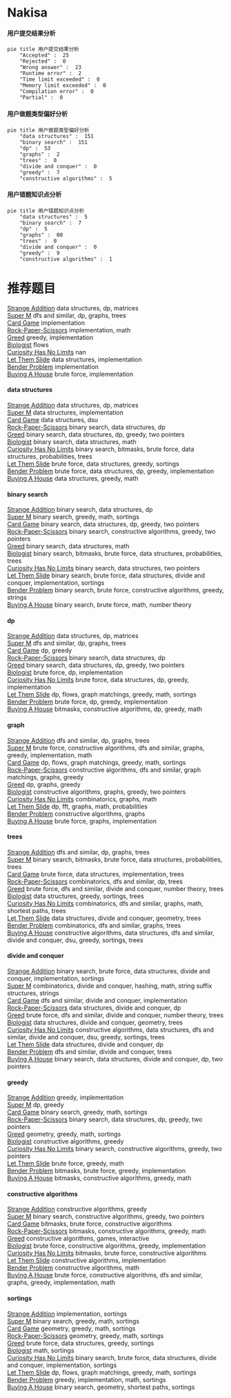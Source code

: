 # Nakisa
<!-- tabs:start -->
#### **用户提交结果分析**

```mermaid
pie title 用户提交结果分析
    "Accepted" :  25
    "Rejected" :  0
    "Wrong answer" :  23
    "Runtime error" :  2
    "Time limit exceeded" :  0
    "Memory limit exceeded" :  0
    "Compilation error" :  0
    "Partial" :  0
```
#### **用户做题类型偏好分析**

```mermaid
pie title 用户做题类型偏好分析
    "data structures" :  151
    "binary search" :  151
    "dp" :  53
    "graphs" :  2
    "trees" :  0
    "divide and conquer" :  0
    "greedy" :  7
    "constructive algorithms" :  5
```
#### **用户错题知识点分析**

```mermaid
pie title 用户错题知识点分析
    "data structures" :  5
    "binary search" :  7
    "dp" :  5
    "graphs" :  00
    "trees" :  0
    "divide and conquer" :  0
    "greedy" :  9
    "constructive algorithms" :  1
```
<!-- tabs:end -->
# 推荐题目
[Strange Addition](http://codeforces.com/problemset/problem/1380/F)		data structures,
                        dp,
                        matrices		  
[Super M](http://codeforces.com/problemset/problem/592/D)		dfs and similar,
                        dp,
                        graphs,
                        trees		  
[Card Game](http://codeforces.com/problemset/problem/106/A)		implementation		  
[Rock-Paper-Scissors](http://codeforces.com/problemset/problem/173/A)		implementation,
                        math		  
[Greed](http://codeforces.com/problemset/problem/892/A)		greedy,
                        implementation		  
[Biologist](http://codeforces.com/problemset/problem/311/E)		flows		  
[Curiosity Has No Limits](http://codeforces.com/problemset/problem/1031/B)		nan		  
[Let Them Slide](http://codeforces.com/problemset/problem/1208/E)		data structures,
                        implementation		  
[Bender Problem](http://codeforces.com/problemset/problem/28/A)		implementation		  
[Buying A House](http://codeforces.com/problemset/problem/796/A)		brute force,
                        implementation		  
<!-- tabs:start -->
#### **data structures**
[Strange Addition](http://codeforces.com/problemset/problem/1380/F)		data structures,
                        dp,
                        matrices		  
[Super M](http://codeforces.com/problemset/problem/1208/E)		data structures,
                        implementation		  
[Card Game](http://codeforces.com/problemset/problem/722/C)		data structures,
                        dsu		  
[Rock-Paper-Scissors](http://codeforces.com/problemset/problem/1486/D)		binary search,
                        data structures,
                        dp		  
[Greed](http://codeforces.com/problemset/problem/1492/C)		binary search,
                        data structures,
                        dp,
                        greedy,
                        two pointers		  
[Biologist](http://codeforces.com/problemset/problem/1490/G)		binary search,
                        data structures,
                        math		  
[Curiosity Has No Limits](http://codeforces.com/problemset/problem/1479/D)		binary search,
                        bitmasks,
                        brute force,
                        data structures,
                        probabilities,
                        trees		  
[Let Them Slide](http://codeforces.com/problemset/problem/1497/A)		brute force,
                        data structures,
                        greedy,
                        sortings		  
[Bender Problem](http://codeforces.com/problemset/problem/1491/C)		brute force,
                        data structures,
                        dp,
                        greedy,
                        implementation		  
[Buying A House](http://codeforces.com/problemset/problem/1492/B)		data structures,
                        greedy,
                        math		  
#### **binary search**
[Strange Addition](http://codeforces.com/problemset/problem/1486/D)		binary search,
                        data structures,
                        dp		  
[Super M](http://codeforces.com/problemset/problem/1201/C)		binary search,
                        greedy,
                        math,
                        sortings		  
[Card Game](http://codeforces.com/problemset/problem/1492/C)		binary search,
                        data structures,
                        dp,
                        greedy,
                        two pointers		  
[Rock-Paper-Scissors](http://codeforces.com/problemset/problem/1463/D)		binary search,
                        constructive algorithms,
                        greedy,
                        two pointers		  
[Greed](http://codeforces.com/problemset/problem/1490/G)		binary search,
                        data structures,
                        math		  
[Biologist](http://codeforces.com/problemset/problem/1479/D)		binary search,
                        bitmasks,
                        brute force,
                        data structures,
                        probabilities,
                        trees		  
[Curiosity Has No Limits](http://codeforces.com/problemset/problem/1436/E)		binary search,
                        data structures,
                        two pointers		  
[Let Them Slide](http://codeforces.com/problemset/problem/1461/D)		binary search,
                        brute force,
                        data structures,
                        divide and conquer,
                        implementation,
                        sortings		  
[Bender Problem](http://codeforces.com/problemset/problem/1493/C)		binary search,
                        brute force,
                        constructive algorithms,
                        greedy,
                        strings		  
[Buying A House](http://codeforces.com/problemset/problem/1487/D)		binary search,
                        brute force,
                        math,
                        number theory		  
#### **dp**
[Strange Addition](http://codeforces.com/problemset/problem/1380/F)		data structures,
                        dp,
                        matrices		  
[Super M](http://codeforces.com/problemset/problem/592/D)		dfs and similar,
                        dp,
                        graphs,
                        trees		  
[Card Game](http://codeforces.com/problemset/problem/294/B)		dp,
                        greedy		  
[Rock-Paper-Scissors](http://codeforces.com/problemset/problem/1486/D)		binary search,
                        data structures,
                        dp		  
[Greed](http://codeforces.com/problemset/problem/1492/C)		binary search,
                        data structures,
                        dp,
                        greedy,
                        two pointers		  
[Biologist](https://codeforces.com/contest/1457/problem/C)		brute force,
                        dp,
                        implementation		  
[Curiosity Has No Limits](http://codeforces.com/problemset/problem/1491/C)		brute force,
                        data structures,
                        dp,
                        greedy,
                        implementation		  
[Let Them Slide](http://codeforces.com/problemset/problem/1437/C)		dp,
                        flows,
                        graph matchings,
                        greedy,
                        math,
                        sortings		  
[Bender Problem](http://codeforces.com/problemset/problem/1499/B)		brute force,
                        dp,
                        greedy,
                        implementation		  
[Buying A House](http://codeforces.com/problemset/problem/1491/D)		bitmasks,
                        constructive algorithms,
                        dp,
                        greedy,
                        math		  
#### **graph**
[Strange Addition](http://codeforces.com/problemset/problem/592/D)		dfs and similar,
                        dp,
                        graphs,
                        trees		  
[Super M](http://codeforces.com/problemset/problem/1487/C)		brute force,
                        constructive algorithms,
                        dfs and similar,
                        graphs,
                        greedy,
                        implementation,
                        math		  
[Card Game](http://codeforces.com/problemset/problem/1437/C)		dp,
                        flows,
                        graph matchings,
                        greedy,
                        math,
                        sortings		  
[Rock-Paper-Scissors](http://codeforces.com/problemset/problem/1470/D)		constructive algorithms,
                        dfs and similar,
                        graph matchings,
                        graphs,
                        greedy		  
[Greed](http://codeforces.com/problemset/problem/1476/C)		dp,
                        graphs,
                        greedy		  
[Biologist](http://codeforces.com/problemset/problem/1304/D)		constructive algorithms,
                        graphs,
                        greedy,
                        two pointers		  
[Curiosity Has No Limits](http://codeforces.com/problemset/problem/1475/C)		combinatorics,
                        graphs,
                        math		  
[Let Them Slide](http://codeforces.com/problemset/problem/553/E)		dp,
                        fft,
                        graphs,
                        math,
                        probabilities		  
[Bender Problem](http://codeforces.com/problemset/problem/1495/C)		constructive algorithms,
                        graphs		  
[Buying A House](http://codeforces.com/problemset/problem/1510/K)		brute force,
                        graphs,
                        implementation		  
#### **trees**
[Strange Addition](http://codeforces.com/problemset/problem/592/D)		dfs and similar,
                        dp,
                        graphs,
                        trees		  
[Super M](http://codeforces.com/problemset/problem/1479/D)		binary search,
                        bitmasks,
                        brute force,
                        data structures,
                        probabilities,
                        trees		  
[Card Game](http://codeforces.com/problemset/problem/1511/C)		brute force,
                        data structures,
                        implementation,
                        trees		  
[Rock-Paper-Scissors](http://codeforces.com/problemset/problem/1499/F)		combinatorics,
                        dfs and similar,
                        dp,
                        trees		  
[Greed](http://codeforces.com/problemset/problem/1491/E)		brute force,
                        dfs and similar,
                        divide and conquer,
                        number theory,
                        trees		  
[Biologist](http://codeforces.com/problemset/problem/1466/D)		data structures,
                        greedy,
                        sortings,
                        trees		  
[Curiosity Has No Limits](http://codeforces.com/problemset/problem/1495/D)		combinatorics,
                        dfs and similar,
                        graphs,
                        math,
                        shortest paths,
                        trees		  
[Let Them Slide](http://codeforces.com/problemset/problem/1303/G)		data structures,
                        divide and conquer,
                        geometry,
                        trees		  
[Bender Problem](http://codeforces.com/problemset/problem/1454/E)		combinatorics,
                        dfs and similar,
                        graphs,
                        trees		  
[Buying A House](http://codeforces.com/problemset/problem/1494/D)		constructive algorithms,
                        data structures,
                        dfs and similar,
                        divide and conquer,
                        dsu,
                        greedy,
                        sortings,
                        trees		  
#### **divide and conquer**
[Strange Addition](http://codeforces.com/problemset/problem/1461/D)		binary search,
                        brute force,
                        data structures,
                        divide and conquer,
                        implementation,
                        sortings		  
[Super M](http://codeforces.com/problemset/problem/1466/G)		combinatorics,
                        divide and conquer,
                        hashing,
                        math,
                        string suffix structures,
                        strings		  
[Card Game](http://codeforces.com/problemset/problem/1490/D)		dfs and similar,
                        divide and conquer,
                        implementation		  
[Rock-Paper-Scissors](https://codeforces.com/contest/1483/problem/C)		data structures,
                        divide and conquer,
                        dp		  
[Greed](http://codeforces.com/problemset/problem/1491/E)		brute force,
                        dfs and similar,
                        divide and conquer,
                        number theory,
                        trees		  
[Biologist](http://codeforces.com/problemset/problem/1303/G)		data structures,
                        divide and conquer,
                        geometry,
                        trees		  
[Curiosity Has No Limits](http://codeforces.com/problemset/problem/1494/D)		constructive algorithms,
                        data structures,
                        dfs and similar,
                        divide and conquer,
                        dsu,
                        greedy,
                        sortings,
                        trees		  
[Let Them Slide](http://codeforces.com/problemset/problem/1482/E)		data structures,
                        divide and conquer,
                        dp		  
[Bender Problem](http://codeforces.com/problemset/problem/566/C)		dfs and similar,
                        divide and conquer,
                        trees		  
[Buying A House](http://codeforces.com/problemset/problem/1428/F)		binary search,
                        data structures,
                        divide and conquer,
                        dp,
                        two pointers		  
#### **greedy**
[Strange Addition](http://codeforces.com/problemset/problem/892/A)		greedy,
                        implementation		  
[Super M](http://codeforces.com/problemset/problem/294/B)		dp,
                        greedy		  
[Card Game](http://codeforces.com/problemset/problem/1201/C)		binary search,
                        greedy,
                        math,
                        sortings		  
[Rock-Paper-Scissors](http://codeforces.com/problemset/problem/1492/C)		binary search,
                        data structures,
                        dp,
                        greedy,
                        two pointers		  
[Greed](https://codeforces.com/contest/1496/problem/C)		geometry,
                        greedy,
                        math,
                        sortings		  
[Biologist](http://codeforces.com/problemset/problem/1493/A)		constructive algorithms,
                        greedy		  
[Curiosity Has No Limits](http://codeforces.com/problemset/problem/1463/D)		binary search,
                        constructive algorithms,
                        greedy,
                        two pointers		  
[Let Them Slide](http://codeforces.com/problemset/problem/1462/C)		brute force,
                        greedy,
                        math		  
[Bender Problem](http://codeforces.com/problemset/problem/1494/B)		bitmasks,
                        brute force,
                        greedy,
                        implementation		  
[Buying A House](http://codeforces.com/problemset/problem/1492/D)		bitmasks,
                        constructive algorithms,
                        greedy,
                        math		  
#### **constructive algorithms**
[Strange Addition](http://codeforces.com/problemset/problem/1493/A)		constructive algorithms,
                        greedy		  
[Super M](http://codeforces.com/problemset/problem/1463/D)		binary search,
                        constructive algorithms,
                        greedy,
                        two pointers		  
[Card Game](https://codeforces.com/contest/1456/problem/B)		bitmasks,
                        brute force,
                        constructive algorithms		  
[Rock-Paper-Scissors](http://codeforces.com/problemset/problem/1492/D)		bitmasks,
                        constructive algorithms,
                        greedy,
                        math		  
[Greed](https://codeforces.com/contest/1504/problem/D)		constructive algorithms,
                        games,
                        interactive		  
[Biologist](https://codeforces.com/contest/1483/problem/A)		brute force,
                        constructive algorithms,
                        greedy,
                        implementation		  
[Curiosity Has No Limits](https://codeforces.com/contest/1457/problem/D)		bitmasks,
                        brute force,
                        constructive algorithms		  
[Let Them Slide](http://codeforces.com/problemset/problem/1513/A)		constructive algorithms,
                        implementation		  
[Bender Problem](http://codeforces.com/problemset/problem/1473/C)		constructive algorithms,
                        math		  
[Buying A House](http://codeforces.com/problemset/problem/1487/C)		brute force,
                        constructive algorithms,
                        dfs and similar,
                        graphs,
                        greedy,
                        implementation,
                        math		  
#### **sortings**
[Strange Addition](http://codeforces.com/problemset/problem/1121/A)		implementation,
                        sortings		  
[Super M](http://codeforces.com/problemset/problem/1201/C)		binary search,
                        greedy,
                        math,
                        sortings		  
[Card Game](https://codeforces.com/contest/1496/problem/C)		geometry,
                        greedy,
                        math,
                        sortings		  
[Rock-Paper-Scissors](http://codeforces.com/problemset/problem/1495/A)		geometry,
                        greedy,
                        math,
                        sortings		  
[Greed](http://codeforces.com/problemset/problem/1497/A)		brute force,
                        data structures,
                        greedy,
                        sortings		  
[Biologist](http://codeforces.com/problemset/problem/1427/A)		math,
                        sortings		  
[Curiosity Has No Limits](http://codeforces.com/problemset/problem/1461/D)		binary search,
                        brute force,
                        data structures,
                        divide and conquer,
                        implementation,
                        sortings		  
[Let Them Slide](http://codeforces.com/problemset/problem/1437/C)		dp,
                        flows,
                        graph matchings,
                        greedy,
                        math,
                        sortings		  
[Bender Problem](http://codeforces.com/problemset/problem/1473/A)		greedy,
                        implementation,
                        math,
                        sortings		  
[Buying A House](http://codeforces.com/problemset/problem/1486/B)		binary search,
                        geometry,
                        shortest paths,
                        sortings		  
<!-- tabs:end -->
